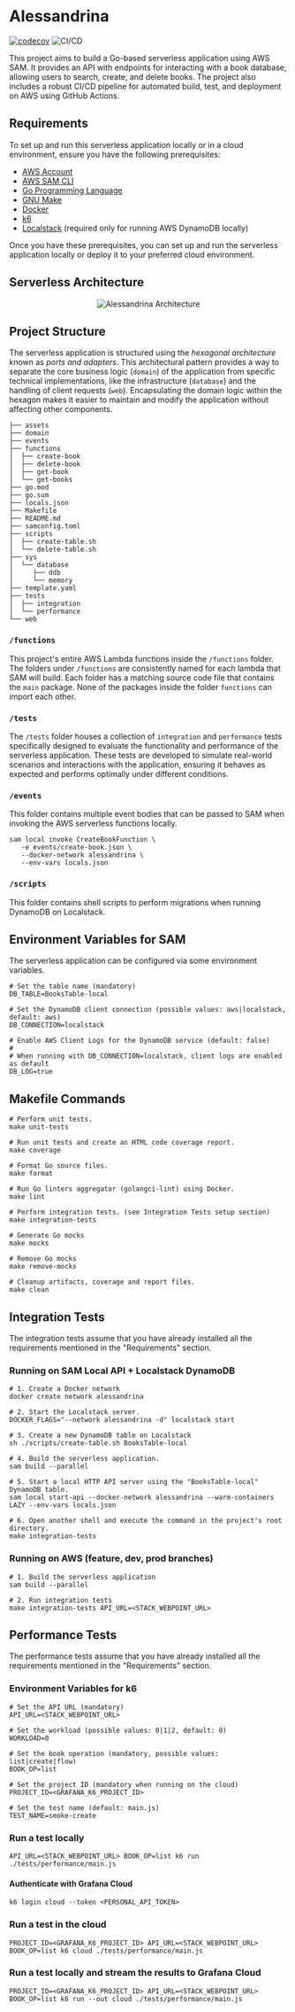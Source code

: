 # Alessandrina

[![codecov](https://codecov.io/gh/rotiroti/alessandrina/branch/main/graph/badge.svg?token=eWAHfGU54Y)](https://codecov.io/gh/rotiroti/alessandrina)
![CI/CD](https://github.com/rotiroti/alessandrina/actions/workflows/pipeline.yaml/badge.svg)

This project aims to build a Go-based serverless application using AWS SAM. It provides an API with endpoints for interacting with a book database, allowing users to search, create, and delete books. The project also includes a robust CI/CD pipeline for automated build, test, and deployment on AWS using GitHub Actions.

## Requirements

To set up and run this serverless application locally or in a cloud environment, ensure you have the following prerequisites:

- [AWS Account](https://aws.amazon.com/account)
- [AWS SAM CLI](https://docs.aws.amazon.com/serverless-application-model/latest/developerguide/what-is-sam.html)
- [Go Programming Language](https://go.dev)
- [GNU Make](https://www.gnu.org/software/make)
- [Docker](https://www.docker.com)
- [k6](https://k6.io/)
- [Localstack](https://localstack.cloud) (required only for running AWS DynamoDB locally)

Once you have these prerequisites, you can set up and run the serverless application locally or deploy it to your preferred cloud environment.

## Serverless Architecture

<p align="center">
  <img src="assets/architecture.png" alt="Alessandrina Architecture"/>
</p>

## Project Structure

The serverless application is structured using the *hexagonal architecture* known as *ports and adapters*. This architectural pattern provides a way to separate the core business logic (`domain`) of the application from specific technical implementations, like the infrastructure (`database`) and the handling of client requests (`web`). Encapsulating the domain logic within the hexagon makes it easier to maintain and modify the application without affecting other components.

```shell
├── assets
├── domain
├── events
├── functions
│  ├── create-book
│  ├── delete-book
│  ├── get-book
│  └── get-books
├── go.mod
├── go.sum
├── locals.json
├── Makefile
├── README.md
├── samconfig.toml
├── scripts
│  ├── create-table.sh
│  └── delete-table.sh
├── sys
│  └── database
│     ├── ddb
│     └── memory
├── template.yaml
├── tests
│  ├── integration
│  └── performance
└── web
```

### `/functions`

This project's entire AWS Lambda functions inside the `/functions` folder. The folders under `/functions` are consistently named for each lambda that SAM will build. Each folder has a matching source code file that contains the `main` package. None of the packages inside the folder `functions` can import each other.

### `/tests`

The `/tests` folder houses a collection of `integration` and `performance` tests specifically designed to evaluate the functionality and performance of the serverless application. These tests are developed to simulate real-world scenarios and interactions with the application, ensuring it behaves as expected and performs optimally under different conditions.

### `/events`

This folder contains multiple event bodies that can be passed to SAM when invoking the AWS serverless functions locally.

```shell
sam local invoke CreateBookFunction \
   -e events/create-book.json \
   --docker-network alessandrina \
   --env-vars locals.json
```

### `/scripts`

This folder contains shell scripts to perform migrations when running DynamoDB on Localstack.

## Environment Variables for SAM

The serverless application can be configured via some environment variables.

```shell
# Set the table name (mandatory)
DB_TABLE=BooksTable-local

# Set the DynamoDB client connection (possible values: aws|localstack, default: aws)
DB_CONNECTION=localstack

# Enable AWS Client Logs for the DynamoDB service (default: false)
#
# When running with DB_CONNECTION=localstack, client logs are enabled as default
DB_LOG=true
```

## Makefile Commands

```shell
# Perform unit tests.
make unit-tests

# Run unit tests and create an HTML code coverage report.
make coverage

# Format Go source files.
make format

# Run Go linters aggregator (golangci-lint) using Docker.
make lint

# Perform integration tests. (see Integration Tests setup section)
make integration-tests

# Generate Go mocks
make mocks

# Remove Go mocks
make remove-mocks

# Cleanup artifacts, coverage and report files.
make clean
```

## Integration Tests

The integration tests assume that you have already installed all the requirements mentioned in the "Requirements" section.

### Running on SAM Local API + Localstack DynamoDB

```shell
# 1. Create a Docker network
docker create network alessandrina

# 2. Start the Localstack server.
DOCKER_FLAGS="--network alessandrina -d" localstack start

# 3. Create a new DynamoDB table on Localstack
sh ./scripts/create-table.sh BooksTable-local

# 4. Build the serverless application.
sam build --parallel

# 5. Start a local HTTP API server using the "BooksTable-local" DynamoDB table.
sam local start-api --docker-network alessandrina --warm-containers LAZY --env-vars locals.json

# 6. Open another shell and execute the command in the project's root directory.
make integration-tests
```

### Running on AWS (feature, dev, prod branches)

```shell
# 1. Build the serverless application
sam build --parallel

# 2. Run integration tests
make integration-tests API_URL=<STACK_WEBPOINT_URL>
```

## Performance Tests

The performance tests assume that you have already installed all the requirements mentioned in the "Requirements" section.

### Environment Variables for k6

```shell
# Set the API URL (mandatory)
API_URL=<STACK_WEBPOINT_URL>

# Set the workload (possible values: 0|1|2, default: 0)
WORKLOAD=0

# Set the book operation (mandatory, possible values: list|create|flow)
BOOK_OP=list

# Set the project ID (mandatory when running on the cloud)
PROJECT_ID=<GRAFANA_K6_PROJECT_ID>

# Set the test name (default: main.js)
TEST_NAME=smoke-create
```

### Run a test locally

```shell
API_URL=<STACK_WEBPOINT_URL> BOOK_OP=list k6 run ./tests/performance/main.js
```

#### Authenticate with Grafana Cloud

```shell
k6 login cloud --token <PERSONAL_API_TOKEN>
```

### Run a test in the cloud

```shell
PROJECT_ID=<GRAFANA_K6_PROJECT_ID> API_URL=<STACK_WEBPOINT_URL> BOOK_OP=list k6 cloud ./tests/performance/main.js
```

### Run a test locally and stream the results to Grafana Cloud

```shell
PROJECT_ID=<GRAFANA_K6_PROJECT_ID> API_URL=<STACK_WEBPOINT_URL> BOOK_OP=list k6 run --out cloud ./tests/performance/main.js
```
